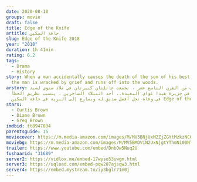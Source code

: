 ```yaml
---
date: 2020-08-10
groups: movie
draft: false
title: Edge of the Knife
artitle: حافة السكين
slug: Edge of the Knife 2018
year: "2018"
duration: 1h 41min
rating: 6.2
tags:
  - Drama
  - History
story: When a man accidentally causes the death of the son of his best friend,
  the man is wracked by grief and runs off into the woods.
arstory: في صيف من القرن التاسع عشر ، تجمعت عائلتان كبيرتان في ملاذ سنوي لصيد
  الأسماك في جزيرة هيدا غواي البعيدة.، أحد النبلاء الساحرين ، يتسبب بطريق الخطأ
  في وفاة نجل أفضل صديق له ويسارع إلى البرية في حافة السكين Edge of the Knife
stars:
  - Curtis Brown
  - Diane Brown
  - Greg Brown
imdbid: tt8947034
parentsguide: 15
moviecover: https://m.media-amazon.com/images/M/MV5BNjUxM2ZjZGYtMzkzNC00ZTFiLWI1OWYtMGVjMTNhODE3NGIxXkEyXkFqcGdeQXVyOTI2ODcxMTE@._V1_SY1000_CR0,0,666,1000_AL_.jpg
moviebg: https://m.media-amazon.com/images/M/MV5BMDViN2UxNjgtYThmNi00NTcxLWJmNDAtY2ExYjIzOGU5ZDQ5XkEyXkFqcGdeQXVyOTIxMDY3Nzc@._V1_.jpg
trailer: https://www.youtube.com/embed/DnbOw5Nuq2U
fushaarid: "31689"
server2: https://vidlox.me/embed-17wyso53uwgm.html
server3: https://uqload.com/embed-pqw287ajsqw3.html
server4: https://embed.mystream.to/iy3bglr71m0j
---
```

